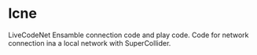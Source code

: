 lcne
====

LiveCodeNet Ensamble connection code and play code.
Code for network connection ina a local network with SuperCollider.
